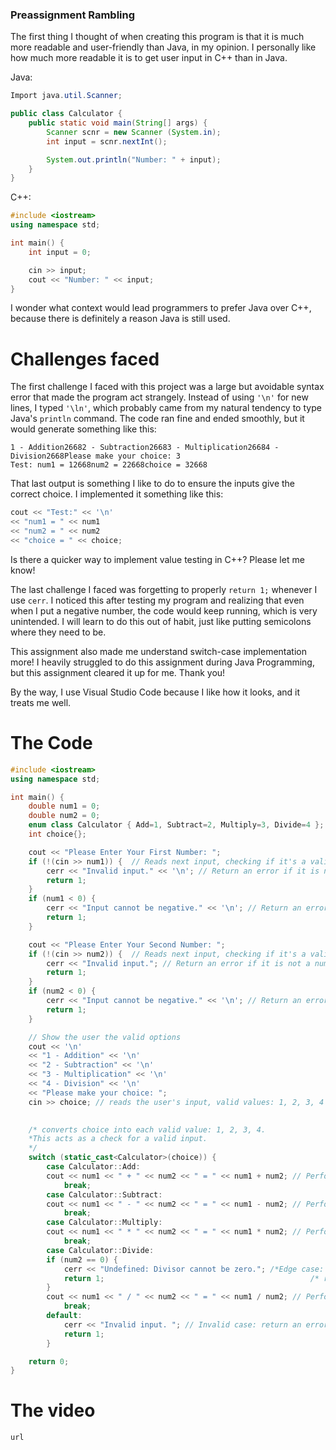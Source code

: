 ### Preassignment Rambling
The first thing I thought of when creating this program is that it is much more readable and user-friendly than Java, in my opinion.
I personally like how much more readable it is to get user input in C++ than in Java.

Java:
```java
Import java.util.Scanner;

public class Calculator {
	public static void main(String[] args) {
		Scanner scnr = new Scanner (System.in); 
		int input = scnr.nextInt();

		System.out.println("Number: " + input);
	}
}
```

C++:
```cpp
#include <iostream>
using namespace std;

int main() {
	int input = 0;

	cin >> input;
	cout << "Number: " << input;
}
```
I wonder what context would lead programmers to prefer Java over C++, because there is definitely a reason Java is still used.

# Challenges faced

The first challenge I faced with this project was a large but avoidable syntax error that made the program act strangely. Instead of using `'\n'` for new lines, I typed `'\ln'`, which probably came from my natural tendency to type Java's `println` command. The code ran fine and ended smoothly, but it would generate something like this:

```
1 - Addition26682 - Subtraction26683 - Multiplication26684 - Division2668Please make your choice: 3
Test: num1 = 12668num2 = 22668choice = 32668
```
That last output is something I like to do to ensure the inputs give the correct choice. I implemented it something like this:
```cpp
cout << "Test:" << '\n'
<< "num1 = " << num1
<< "num2 = " << num2
<< "choice = " << choice;
```
Is there a quicker way to implement value testing in C++? Please let me know!

The last challenge I faced was forgetting to properly `return 1;` whenever I use `cerr`. I noticed this after testing my program and realizing that even when I put a negative number, the code would keep running, which is very unintended. I will learn to do this out of habit, just like putting semicolons where they need to be. 

This assignment also made me understand switch-case implementation more! I heavily struggled to do this assignment during Java Programming, but this assignment cleared it up for me. Thank you!

By the way, I use Visual Studio Code because I like how it looks, and it treats me well.

# The Code
```cpp
#include <iostream>
using namespace std;

int main() {
    double num1 = 0;
    double num2 = 0; 
    enum class Calculator { Add=1, Subtract=2, Multiply=3, Divide=4 };
    int choice{};

    cout << "Please Enter Your First Number: ";
    if (!(cin >> num1)) {  // Reads next input, checking if it's a valid number.
        cerr << "Invalid input." << '\n'; // Return an error if it is not a number
        return 1;
    }
    if (num1 < 0) {
        cerr << "Input cannot be negative." << '\n'; // Return an error if it is a negative number.
        return 1;
    }

    cout << "Please Enter Your Second Number: ";
    if (!(cin >> num2)) {  // Reads next input, checking if it's a valid number.
        cerr << "Invalid input."; // Return an error if it is not a number
        return 1;
    }
    if (num2 < 0) {
        cerr << "Input cannot be negative." << '\n'; // Return an error if it is a negative number.
        return 1;
    }

    // Show the user the valid options
    cout << '\n' 
    << "1 - Addition" << '\n'
    << "2 - Subtraction" << '\n'
    << "3 - Multiplication" << '\n'
    << "4 - Division" << '\n'
    << "Please make your choice: ";
    cin >> choice; // reads the user's input, valid values: 1, 2, 3, 4
    

    /* converts choice into each valid value: 1, 2, 3, 4. 
    *This acts as a check for a valid input. 
    */
    switch (static_cast<Calculator>(choice)) { 
        case Calculator::Add:
        cout << num1 << " + " << num2 << " = " << num1 + num2; // Perform Addition, display result
            break;
        case Calculator::Subtract:
        cout << num1 << " - " << num2 << " = " << num1 - num2; // Perform Subtraction, display result
            break;
        case Calculator::Multiply:
        cout << num1 << " * " << num2 << " = " << num1 * num2; // Perform Multiplication, display result
            break;
        case Calculator::Divide:
        if (num2 == 0) {
            cerr << "Undefined: Divisor cannot be zero."; /*Edge case: num2 is zero*/
            return 1;                                              /* return an error INSIDE the if-statement so it doesn't divide by zero*/
        }
        cout << num1 << " / " << num2 << " = " << num1 / num2; // Perform Division, display result
            break;
        default:
            cerr << "Invalid input. "; // Invalid case: return an error
            return 1;
        }

    return 0;
}
```
# The video
```
url
```
